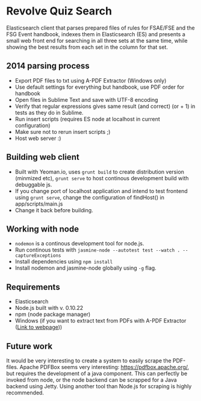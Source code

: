 Revolve Quiz Search
===============

Elasticsearch client that parses prepared files of rules for FSAE/FSE and the 
FSG Event handbook, indexes them in Elasticsearch (ES) and presents a small 
web front end for searching in all three sets at the same time, while showing 
the best results from each set in the column for that set. 


2014 parsing process
-------------
* Export PDF files to txt using A-PDF Extractor (Windows only)
* Use default settings for everything but handbook, use PDF order for handbook
* Open files in Sublime Text and save with UTF-8 encoding
* Verify that regular expressions gives same result (and correct) (or + 1) in tests as they do in Sublime.
* Run insert scripts (requires ES node at localhost in current configuration)
* Make sure not to rerun insert scripts ;)
* Host web server :)

Building web client
-----------
* Built with Yeoman.io, uses ```grunt build``` to create distribution version (minmized etc), ```grunt serve``` to host continous development build with debuggable js.
* If you change port of localhost application and intend to test frontend using ```grunt serve```, change the configuration of findHost() in app/scripts/main.js
* Change it back before building.

Working with node
-----------
* ```nodemon``` is a continous development tool for node.js. 
* Run continous tests with ```jasmine-node --autotest test --watch . --captureExceptions```
* Install dependencies using ```npm install```
* Install nodemon and jasmine-node globally using ```-g``` flag.

Requirements
---------
* Elasticsearch 
* Node.js built with v. 0.10.22
* npm (node package manager)
* Windows (if you want to extract text from PDFs with A-PDF Extractor ([Link to webpage](http://www.a-pdf.com/text/index.htm)))

Future work
----------
It would be very interesting to create a system to easily scrape the PDF-files. Apache PDFBox seems very interesting: https://pdfbox.apache.org/, but requires the development of a java component. This can perfectly be invoked from node, or the node backend can be scrapped for a Java backend using Jetty. Using another tool than Node.js for scraping is highly recommended. 
